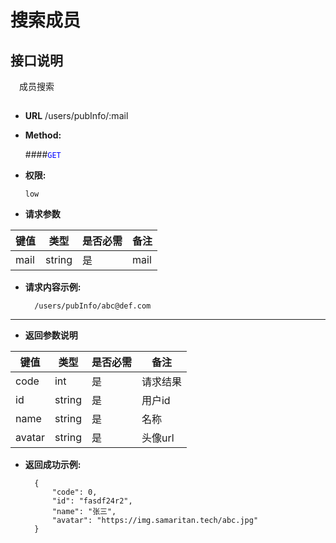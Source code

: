 # 搜索成员

## 接口说明

　成员搜索

## 


* **URL**
        /users/pubInfo/:mail

* **Method:**
  
  ####<font color=blue>`GET`</font>

* **权限:**

  `low`

*  **请求参数**

**键值** | **类型** | **是否必需** | **备注**
---------|----------|--------------|---------
mail|string|是|mail

* **请求内容示例:**


        /users/pubInfo/abc@def.com
-------------------------- 
*  **返回参数说明**

**键值** | **类型** | **是否必需** | **备注**
---------|----------|--------------|---------
code    |int |是 |请求结果
id|     string|是|用户id
name|   string|是|名称
avatar| string |是|头像url

* **返回成功示例:**


        {
            "code": 0,
            "id": "fasdf24r2",
            "name": "张三",
            "avatar": "https://img.samaritan.tech/abc.jpg"
        } 